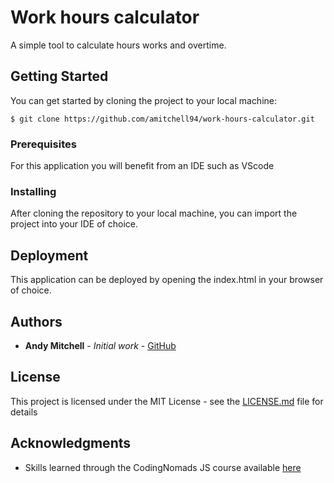 # Work hours calculator
A simple tool to calculate hours works and overtime.

## Getting Started

You can get started by cloning the project to your local machine:
```
$ git clone https://github.com/amitchell94/work-hours-calculator.git
```

### Prerequisites

For this application you will benefit from an IDE such as VScode
### Installing

After cloning the repository to your local machine, you can import the project into your IDE of choice. 

## Deployment

This application can be deployed by opening the index.html in your browser of choice. 


## Authors

* **Andy Mitchell** - *Initial work* - [GitHub](https://github.com/amitchell94)

## License

This project is licensed under the MIT License - see the [LICENSE.md](LICENSE.md) file for details

## Acknowledgments

* Skills learned through the CodingNomads JS course available [here](https://codingnomads.co/courses/learn-javascript-online-vanilla-javascript-basics)
